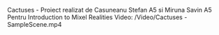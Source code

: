 Cactuses - Proiect realizat de Casuneanu Stefan A5 si Miruna Savin A5 Pentru Introduction to Mixel Realities
Video: /Video/Cactuses - SampleScene.mp4
